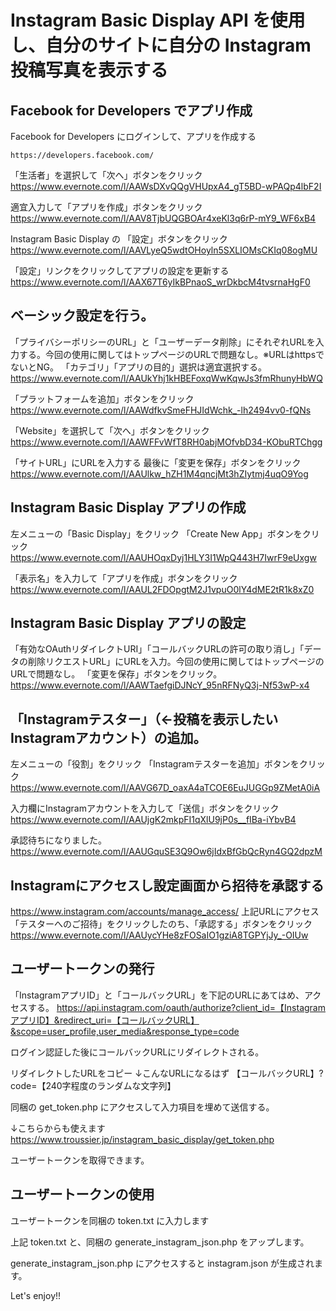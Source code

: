 # Instagram Basic Display API を使用し、自分のサイトに自分の Instagram 投稿写真を表示する

## Facebook for Developers でアプリ作成

Facebook for Developers にログインして、アプリを作成する

    https://developers.facebook.com/

「生活者」を選択して「次へ」ボタンをクリック
https://www.evernote.com/l/AAWsDXvQQgVHUpxA4_gT5BD-wPAQp4lbF2I

適宜入力して「アプリを作成」ボタンをクリック
https://www.evernote.com/l/AAV8TjbUQGBOAr4xeKl3q6rP-mY9_WF6xB4

Instagram Basic Display の 「設定」ボタンをクリック
https://www.evernote.com/l/AAVLyeQ5wdtOHoyln5SXLIOMsCKIq08ogMU

「設定」リンクをクリックしてアプリの設定を更新する
https://www.evernote.com/l/AAX67T6yIkBPnaoS_wrDkbcM4tvsrnaHgF0

## ベーシック設定を行う。
「プライバシーポリシーのURL」と「ユーザーデータ削除」にそれぞれURLを入力する。今回の使用に関してはトップページのURLで問題なし。※URLはhttpsでないとNG。
「カテゴリ」「アプリの目的」選択は適宜選択する。
https://www.evernote.com/l/AAUkYhj1kHBEFoxqWwKqwJs3fmRhunyHbWQ

「プラットフォームを追加」ボタンをクリック
https://www.evernote.com/l/AAWdfkvSmeFHJIdWchk_-lh2494vv0-fQNs

「Website」を選択して「次へ」ボタンをクリック
https://www.evernote.com/l/AAWFFvWfT8RH0abjMOfvbD34-KObuRTChgg

「サイトURL」にURLを入力する
最後に「変更を保存」ボタンをクリック
https://www.evernote.com/l/AAUlkw_hZH1M4qncjMt3hZIytmj4uqO9Yog

## Instagram Basic Display アプリの作成
左メニューの「Basic Display」をクリック
「Create New App」ボタンをクリック
https://www.evernote.com/l/AAUHOqxDyj1HLY3I1WpQ443H7IwrF9eUxgw

「表示名」を入力して「アプリを作成」ボタンをクリック
https://www.evernote.com/l/AAUL2FDOpgtM2J1vpuO0lY4dME2tR1k8xZ0

## Instagram Basic Display アプリの設定
「有効なOAuthリダイレクトURI」「コールバックURLの許可の取り消し」「データの削除リクエストURL」にURLを入力。今回の使用に関してはトップページのURLで問題なし。
「変更を保存」ボタンをクリック。
https://www.evernote.com/l/AAWTaefgiDJNcY_95nRFNyQ3j-Nf53wP-x4

## 「Instagramテスター」（←投稿を表示したいInstagramアカウント）の追加。
左メニューの「役割」をクリック
「Instagramテスターを追加」ボタンをクリック
https://www.evernote.com/l/AAVG67D_oaxA4aTCOE6EuJUGGp9ZMetA0iA

入力欄にInstagramアカウントを入力して「送信」ボタンをクリック
https://www.evernote.com/l/AAUjgK2mkpFI1qXlU9jP0s__fIBa-iYbvB4

承認待ちになりました。
https://www.evernote.com/l/AAUGquSE3Q9Ow6jIdxBfGbQcRyn4GQ2dpzM

## Instagramにアクセスし設定画面から招待を承認する
https://www.instagram.com/accounts/manage_access/
上記URLにアクセス
「テスターへのご招待」をクリックしたのち、「承認する」ボタンをクリック
https://www.evernote.com/l/AAUycYHe8zFOSaIO1gziA8TGPYjJy_-OIUw

## ユーザートークンの発行
「InstagramアプリID」と「コールバックURL」を下記のURLにあてはめ、アクセスする。
https://api.instagram.com/oauth/authorize?client_id=【InstagramアプリID】&redirect_uri=【コールバックURL】&scope=user_profile,user_media&response_type=code

ログイン認証した後にコールバックURLにリダイレクトされる。

リダイレクトしたURLをコピー ↓こんなURLになるはず
    【コールバックURL】?code=【240字程度のランダムな文字列】

同梱の get_token.php にアクセスして入力項目を埋めて送信する。

↓こちらからも使えます
    https://www.troussier.jp/instagram_basic_display/get_token.php

ユーザートークンを取得できます。

## ユーザートークンの使用
ユーザートークンを同梱の token.txt に入力します

上記 token.txt と、同梱の generate_instagram_json.php をアップします。

generate_instagram_json.php にアクセスすると instagram.json が生成されます。

Let's enjoy!!
